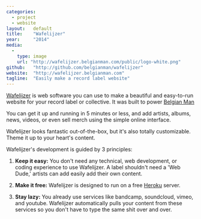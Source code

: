 ```yaml
---
categories:
  - project
  - website
layout:   default
title:    "Wafelijzer"
year:     "2014"
media:
  -
    type: image
    url: "http://wafelijzer.belgianman.com/public/logo-white.png"
github:   "http://github.com/belgianman/wafelijzer"
website:  "http://wafelijzer.belgianman.com"
tagline:  "Easily make a record label website"
---
```

[Wafelijzer](http://wafelijzer.belgianman.com) is web software you can use to make a beautiful and easy-to-run website for your record label or collective. It was built to power [Belgian Man](http://www.belgianman.com)

You can get it up and running in 5 minutes or less, and add artists, albums, news, videos, or even sell merch using the simple online interface.

Wafelijzer looks fantastic out-of-the-box, but it's also totally customizable. Theme it up to your heart's content.

Wafelijzer's development is guided by 3 principles:

1.    **Keep it easy:** You don't need any technical, web development, or coding experience to use Wafelijzer. A label shouldn't need a 'Web Dude,' artists can add easily add their own content.

2.    **Make it free:** Wafelijzer is designed to run on a free [Heroku](http://heroku.com) server.

3.    **Stay lazy:** You already use services like bandcamp, soundcloud, vimeo, and youtube. Wafelijzer automatically pulls your content from these services so you don't have to type the same shit over and over.
